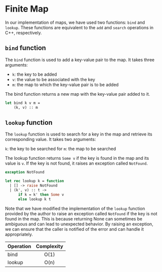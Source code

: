 # Finite Map

In our implementation of maps, we have used two functions: `bind` and `lookup`. These functions are equivalent to the `add` and `search` operations in C++, respectively.

## `bind` function
The `bind` function is used to add a key-value pair to the map. It takes three arguments:

* `k`: the key to be added
* `v`: the value to be associated with the key
* `m`: the map to which the key-value pair is to be added

The bind function returns a new map with the key-value pair added to it.
```Ocaml
let bind k v m =
    (k, v) :: m
```

## `lookup` function
The `lookup` function is used to search for a key in the map and retrieve its corresponding value. It takes two arguments:

`k`: the key to be searched for
`m`: the map to be searched

The lookup function returns `Some v` if the key is found in the map and its value is `v`. If the key is not found, it raises an exception called `NotFound`.

```Ocaml
exception NotFound

let rec lookup k = function
  | [] -> raise NotFound
  | (k', v) :: t ->
      if k = k' then Some v
      else lookup k t

```
Note that we have modified the implementation of the `lookup` function provided by the author to raise an exception called `NotFound` if the key is not found in the map. This is because returning None can sometimes be ambiguous and can lead to unexpected behavior. By raising an exception, we can ensure that the caller is notified of the error and can handle it appropriately.


| Operation        | Complexity           |
| ------------- |:-------------:|
| bind     | O(1) |
| lookup      | O(n)    |


